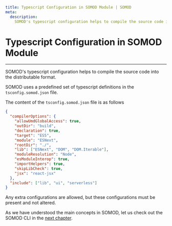 ```YAML
title: Typescript Configuration in SOMOD Module | SOMOD
meta:
  description:
    SOMOD's typescript configuration helps to compile the source code into the distributable format.
```

# Typescript Configuration in SOMOD Module

---

SOMOD's typescript configuration helps to compile the source code into the distributable format.

SOMOD uses a predefined set of typescript definitions in the `tsconfig.somod.json` file.

The content of the `tsconfig.somod.json` file is as follows

```json
{
  "compilerOptions": {
    "allowUmdGlobalAccess": true,
    "outDir": "build",
    "declaration": true,
    "target": "ES5",
    "module": "ESNext",
    "rootDir": "./",
    "lib": ["ESNext", "DOM", "DOM.Iterable"],
    "moduleResolution": "Node",
    "esModuleInterop": true,
    "importHelpers": true,
    "skipLibCheck": true,
    "jsx": "react-jsx"
  },
  "include": ["lib", "ui", "serverless"]
}
```

Any extra configurations are allowed, but these configurations must be present and not altered.

As we have understood the main concepts in SOMOD, let us check out the SOMOD CLI in the [next chapter](/reference/cli).
